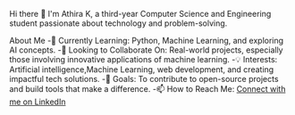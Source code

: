 Hi there 👋
I'm Athira K, a third-year Computer Science and Engineering student passionate about technology and problem-solving.

About Me
-🌱 Currently Learning: Python, Machine Learning, and exploring AI concepts.
-👯 Looking to Collaborate On: Real-world projects, especially those involving innovative applications of machine learning.
-💡 Interests: Artificial intelligence,Machine Learning, web development, and creating impactful tech solutions.
-🎯 Goals: To contribute to open-source projects and build tools that make a difference.
-📫 How to Reach Me: [Connect with me on LinkedIn](https://www.linkedin.com/in/athira-k-90a2551b1/)

